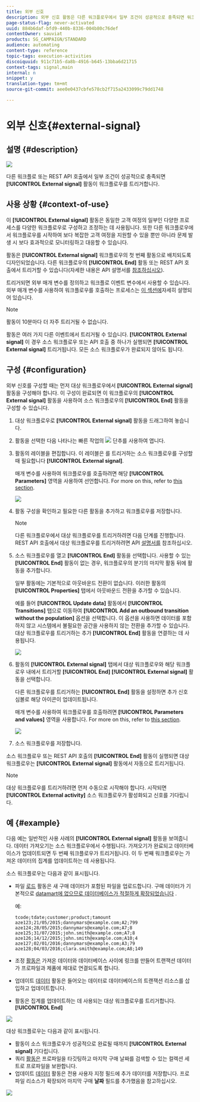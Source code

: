 ```yaml
---
title: 외부 신호
description: 외부 신호 활동은 다른 워크플로우에서 일부 조건이 성공적으로 충족되면 워크플로우를 트리거합니다.
page-status-flag: never-activated
uuid: 884b6daf-bfd9-440b-8336-004b80c76def
contentOwner: sauviat
products: SG_CAMPAIGN/STANDARD
audience: automating
content-type: reference
topic-tags: execution-activities
discoiquuid: 911c71b5-da8b-4916-b645-13bba6d21715
context-tags: signal,main
internal: n
snippet: y
translation-type: tm+mt
source-git-commit: aee0e0437cbfe578cb2f715a2433099c79dd1748

---
```



# 외부 신호{#external-signal}

## 설명 {#description}

![](assets/signal.png)

다른 워크플로 또는 REST API 호출에서 일부 조건이 성공적으로 충족되면 **[!UICONTROL External signal]** 활동이 워크플로우를 트리거합니다.

## 사용 상황 {#context-of-use}

이 **[!UICONTROL External signal]** 활동은 동일한 고객 여정의 일부인 다양한 프로세스를 다양한 워크플로우로 구성하고 조정하는 데 사용됩니다. 또한 다른 워크플로우에서 워크플로우를 시작하여 보다 복잡한 고객 여정을 지원할 수 있을 뿐만 아니라 문제 발생 시 보다 효과적으로 모니터링하고 대응할 수 있습니다.

활동은 **[!UICONTROL External signal]** 워크플로우의 첫 번째 활동으로 배치되도록 디자인되었습니다. 다른 워크플로우의 **[!UICONTROL End]** 활동 또는 REST API 호출에서 트리거할 수 있습니다(자세한 내용은 API 설명서를 [참조하십시오](../../api/using/triggering-a-signal-activity.md)).

트리거되면 외부 매개 변수를 정의하고 워크플로 이벤트 변수에서 사용할 수 있습니다. 외부 매개 변수를 사용하여 워크플로우를 호출하는 프로세스는 [이 섹션에](../../automating/using/calling-a-workflow-with-external-parameters.md)자세히 설명되어 있습니다.

>[!NOTE]
>
>활동이 10분마다 더 자주 트리거될 수 없습니다.

활동은 여러 가지 다른 이벤트에서 트리거될 수 있습니다. **[!UICONTROL External signal]** 이 경우 소스 워크플로우 또는 API 호출 중 하나가 실행되면 **[!UICONTROL External signal]** 트리거됩니다. 모든 소스 워크플로우가 완료되지 않아도 됩니다.

## 구성 {#configuration}

외부 신호를 구성할 때는 먼저 대상 워크플로우에서 **[!UICONTROL External signal]** 활동을 구성해야 합니다. 이 구성이 완료되면 이 워크플로우의 **[!UICONTROL External signal]** 활동을 사용하여 소스 워크플로우의 **[!UICONTROL End]** 활동을 구성할 수 있습니다.

1. 대상 워크플로우로 **[!UICONTROL External signal]** 활동을 드래그하여 놓습니다.
1. 활동을 선택한 다음 나타나는 빠른 작업의 ![](assets/edit_darkgrey-24px.png) 단추를 사용하여 엽니다.
1. 활동의 레이블을 편집합니다. 이 레이블은 를 트리거하는 소스 워크플로우를 구성할 때 필요합니다 **[!UICONTROL External signal]**.

   매개 변수를 사용하여 워크플로우를 호출하려면 해당 **[!UICONTROL Parameters]** 영역을 사용하여 선언합니다. For more on this, refer to [this section](../../automating/using/calling-a-workflow-with-external-parameters.md#declaring-the-parameters-in-the-external-signal-activity).

   ![](assets/external_signal_configuration.png)

1. 활동 구성을 확인하고 필요한 다른 활동을 추가하고 워크플로우를 저장합니다.

   >[!NOTE]
   >
   >다른 워크플로우에서 대상 워크플로우를 트리거하려면 다음 단계를 진행합니다. REST API 호출에서 대상 워크플로우를 트리거하려면 API [설명서를](../../api/using/triggering-a-signal-activity.md) 참조하십시오.

1. 소스 워크플로우를 열고 **[!UICONTROL End]** 활동을 선택합니다. 사용할 수 있는 **[!UICONTROL End]** 활동이 없는 경우, 워크플로우의 분기의 마지막 활동 뒤에 활동을 추가합니다.

   일부 활동에는 기본적으로 아웃바운드 전환이 없습니다. 이러한 활동의 **[!UICONTROL Properties]** 탭에서 아웃바운드 전환을 추가할 수 있습니다.

   예를 들어 **[!UICONTROL Update data]** 활동에서 **[!UICONTROL Transitions]** 탭으로 이동하여 **[!UICONTROL Add an outbound transition without the population]** 옵션을 선택합니다. 이 옵션을 사용하면 데이터를 포함하지 않고 시스템에서 불필요한 공간을 사용하지 않는 전환을 추가할 수 있습니다. 대상 워크플로우를 트리거하는 추가 **[!UICONTROL End]** 활동을 연결하는 데 사용됩니다.

   ![](assets/external_signal_empty_transition.png)

1. 활동의 **[!UICONTROL External signal]** 탭에서 대상 워크플로우와 해당 워크플로우 내에서 트리거할 **[!UICONTROL End]** **[!UICONTROL External signal]** 활동을 선택합니다.

   다른 워크플로우를 트리거하는 **[!UICONTROL End]** 활동을 설정하면 추가 신호 심볼로 해당 아이콘이 업데이트됩니다.

   매개 변수를 사용하여 워크플로우를 호출하려면 **[!UICONTROL Parameters and values]** 영역을 사용합니다. For more on this, refer to [this section](../../automating/using/calling-a-workflow-with-external-parameters.md#defining-the-parameters-when-calling-the-workflow).

   ![](assets/external_signal_end.png)

1. 소스 워크플로우를 저장합니다.

소스 워크플로우 또는 REST API 호출의 **[!UICONTROL End]** 활동이 실행되면 대상 워크플로우는 **[!UICONTROL External signal]** 활동에서 자동으로 트리거됩니다.

>[!NOTE]
>
>대상 워크플로우를 트리거하려면 먼저 수동으로 시작해야 합니다. 시작되면 **[!UICONTROL External activity]** 소스 워크플로우가 활성화되고 신호를 기다립니다.

## 예 {#example}

다음 예는 일반적인 사용 사례의 **[!UICONTROL External signal]** 활동을 보여줍니다. 데이터 가져오기는 소스 워크플로우에서 수행됩니다. 가져오기가 완료되고 데이터베이스가 업데이트되면 두 번째 워크플로우가 트리거됩니다. 이 두 번째 워크플로우는 가져온 데이터의 집계를 업데이트하는 데 사용됩니다.

소스 워크플로우는 다음과 같이 표시됩니다.

* 파일 [로드](../../automating/using/load-file.md) 활동은 새 구매 데이터가 포함된 파일을 업로드합니다. 구매 데이터가 기본적으로 [datamart에 없으므로 데이터베이스가 적절하게 확장되었습니다](../../developing/using/data-model-concepts.md) .

   예:

   ```
   tcode;tdate;customer;product;tamount
   aze123;21/05/2015;dannymars@example.com;A2;799
   aze124;28/05/2015;dannymars@example.com;A7;8
   aze125;31/07/2015;john.smith@example.com;A7;8
   aze126;14/12/2015;john.smith@example.com;A10;4
   aze127;02/01/2016;dannymars@example.com;A3;79
   aze128;04/03/2016;clara.smith@example.com;A8;149
   ```

* 조정 [활동은](../../automating/using/reconciliation.md) 가져온 데이터와 데이터베이스 사이에 링크를 만들어 트랜잭션 데이터가 프로파일과 제품에 제대로 연결되도록 합니다.
* 업데이트 [데이터](../../automating/using/update-data.md) 활동은 들어오는 데이터로 데이터베이스의 트랜잭션 리소스를 삽입하고 업데이트합니다.
* 활동은 집계를 업데이트하는 데 사용되는 대상 워크플로우를 트리거합니다. **[!UICONTROL End]**

![](assets/signal_example_source1.png)

대상 워크플로우는 다음과 같이 표시됩니다.

* 활동이 소스 워크플로우가 성공적으로 완료될 때까지 **[!UICONTROL External signal]** 기다립니다.
* 쿼리 [활동은](../../automating/using/query.md#enriching-data) 프로파일을 타깃팅하고 마지막 구매 날짜를 검색할 수 있는 컬렉션 세트로 프로파일을 보완합니다.
* 업데이트 [데이터](../../automating/using/update-data.md) 활동은 전용 사용자 지정 필드에 추가 데이터를 저장합니다. 프로파일 리소스가 확장되어 마지막 구매 **날짜** 필드를 추가했음을 참고하십시오.

![](assets/signal_example_source2.png)

